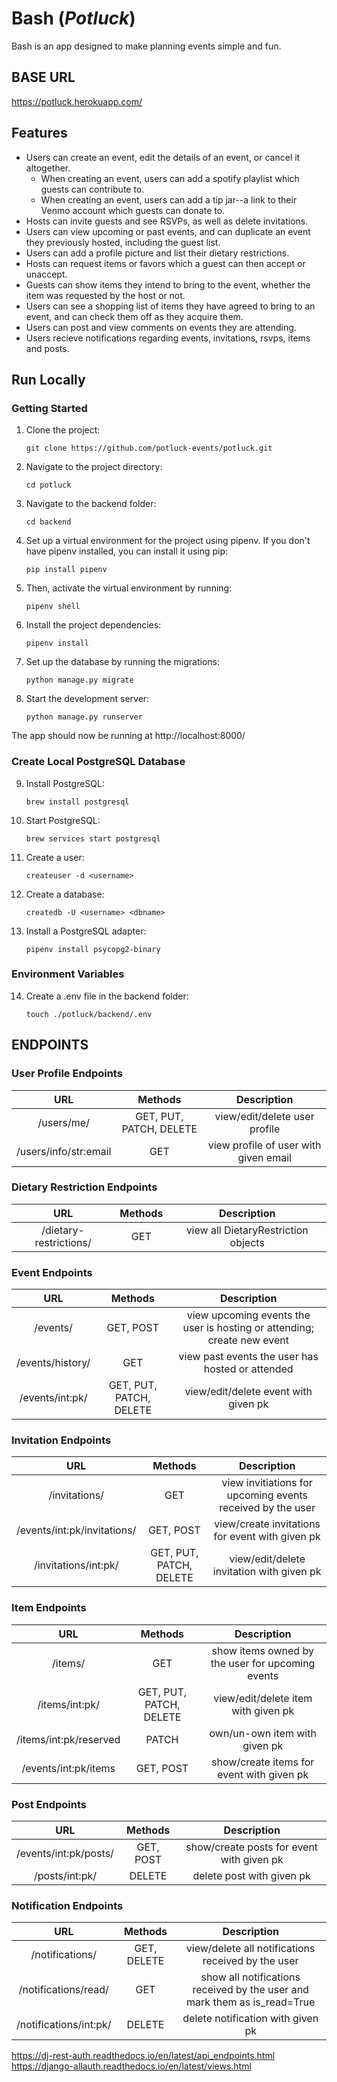 
# Bash (_Potluck_)
Bash is an app designed to make planning events simple and fun.

## BASE URL
https://potluck.herokuapp.com/


## Features
* Users can create an event, edit the details of an event, or cancel it altogether.
  * When creating an event, users can add a spotify playlist which guests can contribute to.
  * When creating an event, users can add a tip jar--a link to their Venmo account which guests can donate to.
* Hosts can invite guests and see RSVPs, as well as delete invitations.
* Users can view upcoming or past events, and can duplicate an event they previously hosted, including the guest list.
* Users can add a profile picture and list their dietary restrictions.
* Hosts can request items or favors which a guest can then accept or unaccept.
* Guests can show items they intend to bring to the event, whether the item was requested by the host or not.
* Users can see a shopping list of items they have agreed to bring to an event, and can check them off as they acquire them.
* Users can post and view comments on events they are attending.
* Users recieve notifications regarding events, invitations, rsvps, items and posts.


## Run Locally

### Getting Started

1. Clone the project:

    `git clone https://github.com/potluck-events/potluck.git`

2. Navigate to the project directory:

    `cd potluck`

3. Navigate to the backend folder:

    `cd backend`

4. Set up a virtual environment for the project using pipenv. If you don't have pipenv installed, you can install it using pip:

    `pip install pipenv`

5. Then, activate the virtual environment by running:

    `pipenv shell`

6. Install the project dependencies:

    `pipenv install`

7. Set up the database by running the migrations:

    `python manage.py migrate`

8. Start the development server:

    `python manage.py runserver`

The app should now be running at http://localhost:8000/

### Create Local PostgreSQL Database

9. Install PostgreSQL:

    `brew install postgresql`

10. Start PostgreSQL:

    `brew services start postgresql`

11. Create a user:

    `createuser -d <username>`

12. Create a database:

    `createdb -U <username> <dbname>`

13. Install a PostgreSQL adapter:

    `pipenv install psycopg2-binary`

### Environment Variables

14. Create a .env file in the backend folder:

    `touch ./potluck/backend/.env`


## ENDPOINTS

### User Profile Endpoints
| URL | Methods | Description |
| :---: | :---: | :---: |
| /users/me/ | GET, PUT, PATCH, DELETE | view/edit/delete user profile |
| /users/info/str:email | GET | view profile of user with given email |<br>

### Dietary Restriction Endpoints
| URL | Methods | Description |
| :---: | :---: | :---: |
| /dietary-restrictions/ | GET | view all DietaryRestriction objects |<br>

### Event Endpoints
| URL | Methods | Description |
| :---: | :---: | :---: |
| /events/ | GET, POST | view upcoming events the user is hosting or attending; create new event |
| /events/history/ | GET | view past events the user has hosted or attended |
| /events/int:pk/ | GET, PUT, PATCH, DELETE | view/edit/delete event with given pk |

### Invitation Endpoints
| URL | Methods | Description |
| :---: | :---: | :---: |
| /invitations/ | GET | view invitiations for upcoming events received by the user |
| /events/int:pk/invitations/ | GET, POST | view/create invitations for event with given pk |
| /invitations/int:pk/ | GET, PUT, PATCH, DELETE | view/edit/delete invitation with given pk |

### Item Endpoints
| URL | Methods | Description |
| :---: | :---: | :---: |
| /items/ | GET | show items owned by the user for upcoming events |
| /items/int:pk/ | GET, PUT, PATCH, DELETE | view/edit/delete item with given pk |
| /items/int:pk/reserved | PATCH | own/un-own item with given pk |
| /events/int:pk/items | GET, POST | show/create items for event with given pk |

### Post Endpoints
| URL | Methods | Description |
| :---: | :---: | :---: |
| /events/int:pk/posts/ | GET, POST | show/create posts for event with given pk |
| /posts/int:pk/ | DELETE | delete post with given pk |

### Notification Endpoints
| URL | Methods | Description |
| :---: | :---: | :---: |
| /notifications/ | GET, DELETE | view/delete all notifications received by the user |
| /notifications/read/ | GET | show all notifications received by the user and mark them as is_read=True |
| /notifications/int:pk/ | DELETE | delete notification with given pk |


https://dj-rest-auth.readthedocs.io/en/latest/api_endpoints.html
https://django-allauth.readthedocs.io/en/latest/views.html
